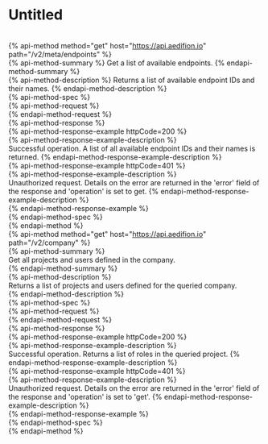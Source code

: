 # Untitled

<br/>{% api-method method="get" host="https://api.aedifion.io" path="/v2/meta/endpoints" %}
<br/>{% api-method-summary %}
Get a list of available endpoints.
{% endapi-method-summary %}
<br/>{% api-method-description %}
Returns a list of available endpoint IDs and their names.
{% endapi-method-description %}
<br/>{% api-method-spec %}
<br/>{% api-method-request %}
<br/>{% endapi-method-request %}
<br/>{% api-method-response %}
<br/>{% api-method-response-example httpCode=200 %}
<br/>{% api-method-response-example-description %}
<br/>Successful operation. A list of all available endpoint IDs and their names is returned.
{% endapi-method-response-example-description %}
<br/>{% api-method-response-example httpCode=401 %}
<br/>{% api-method-response-example-description %}
<br/>Unauthorized request. Details on the error are returned in the 'error' field of the response and 'operation' is set to get.
{% endapi-method-response-example-description %}
<br/>{% endapi-method-response-example %}
<br/>{% endapi-method-spec %}
<br/>{% endapi-method %}
<br/>{% api-method method="get" host="https://api.aedifion.io" path="/v2/company" %}
<br/>{% api-method-summary %}<br/>
Get all projects and users defined in the company.
<br/>{% endapi-method-summary %}
<br/>{% api-method-description %}
<br/>Returns a list of projects and users defined for the queried company.
<br/>{% endapi-method-description %}
<br/>{% api-method-spec %}
<br/>{% api-method-request %}
<br/>{% endapi-method-request %}
<br/>{% api-method-response %}
<br/>{% api-method-response-example httpCode=200 %}
<br/>{% api-method-response-example-description %}
<br/>Successful operation. Returns a list of roles in the queried project.
{% endapi-method-response-example-description %}
<br/>{% api-method-response-example httpCode=401 %}
<br/>{% api-method-response-example-description %}
<br/>Unauthorized request. Details on the error are returned in the 'error' field of the response and 'operation' is set to 'get'.
{% endapi-method-response-example-description %}
<br/>{% endapi-method-response-example %}
<br/>{% endapi-method-spec %}
<br/>{% endapi-method %}
